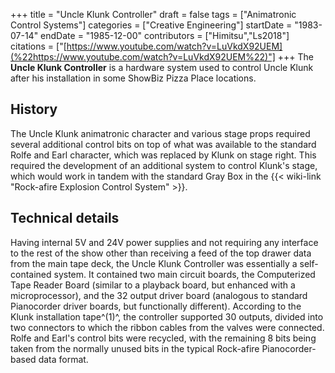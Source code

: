 +++
title = "Uncle Klunk Controller"
draft = false
tags = ["Animatronic Control Systems"]
categories = ["Creative Engineering"]
startDate = "1983-07-14"
endDate = "1985-12-00"
contributors = ["Himitsu","Ls2018"]
citations = ["[https://www.youtube.com/watch?v=LuVkdX92UEM](%22https://www.youtube.com/watch?v=LuVkdX92UEM%22)"]
+++
The **Uncle Klunk Controller** is a hardware system used to control Uncle Klunk after his installation in some ShowBiz Pizza Place locations.

## History

The Uncle Klunk animatronic character and various stage props required several additional control bits on top of what was available to the standard Rolfe and Earl character, which was replaced by Klunk on stage right. This required the development of an additional system to control Klunk's stage, which would work in tandem with the standard Gray Box in the {{< wiki-link "Rock-afire Explosion Control System" >}}.

## Technical details

Having internal 5V and 24V power supplies and not requiring any interface to the rest of the show other than receiving a feed of the top drawer data from the main tape deck, the Uncle Klunk Controller was essentially a self-contained system. It contained two main circuit boards, the Computerized Tape Reader Board (similar to a playback board, but enhanced with a microprocessor), and the 32 output driver board (analogous to standard Pianocorder driver boards, but functionally different). According to the Klunk installation tape^(1)^, the controller supported 30 outputs, divided into two connectors to which the ribbon cables from the valves were connected. Rolfe and Earl's control bits were recycled, with the remaining 8 bits being taken from the normally unused bits in the typical Rock-afire Pianocorder-based data format.
